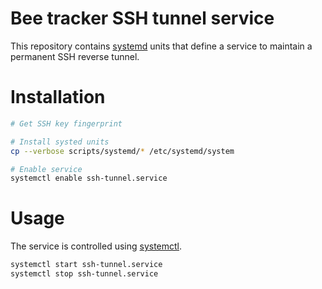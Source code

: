 # Bee tracker SSH tunnel service

This repository contains [systemd](https://systemd.io/) units that define a service to maintain a permanent SSH
reverse tunnel.

# Installation

```bash
# Get SSH key fingerprint

# Install systed units
cp --verbose scripts/systemd/* /etc/systemd/system

# Enable service
systemctl enable ssh-tunnel.service
```

# Usage

The service is controlled using [systemctl](https://www.freedesktop.org/software/systemd/man/latest/systemctl.html#).

```bash
systemctl start ssh-tunnel.service
systemctl stop ssh-tunnel.service
```
